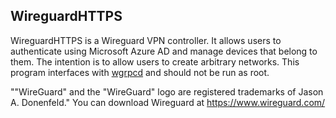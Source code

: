 WireguardHTTPS
--------------
WireguardHTTPS is a Wireguard VPN controller.
It allows users to authenticate using Microsoft Azure AD and manage devices that belong to them.
The intention is to allow users to create arbitrary networks.
This program interfaces with [wgrpcd](https://github.com/JonCooperWorks/wgrpcd) and should not be run as root.

""WireGuard" and the "WireGuard" logo are registered trademarks of Jason A. Donenfeld." You can download Wireguard at https://www.wireguard.com/
